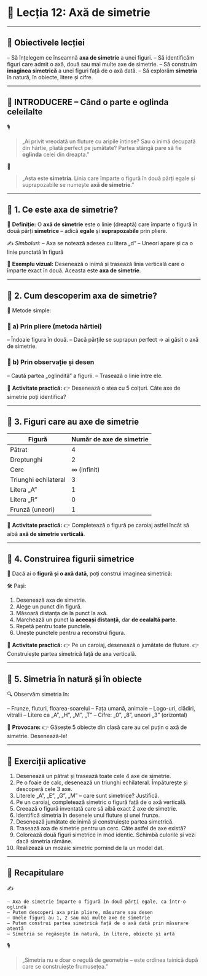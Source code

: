# 📘 Lecția 12: Axă de simetrie

------

## 🎯 Obiectivele lecției

 – Să înțelegem ce înseamnă **axa de simetrie** a unei figuri.
 – Să identificăm figuri care admit o axă, două sau mai multe axe de simetrie.
 – Să construim **imaginea simetrică** a unei figuri față de o axă dată.
 – Să explorăm **simetria** în natură, în obiecte, litere și cifre.

------

## 🔔 INTRODUCERE – Când o parte e oglinda celeilalte

🎙️

> „Ai privit vreodată un fluture cu aripile întinse?
>  Sau o inimă decupată din hârtie, pliată perfect pe jumătate?
>  Partea stângă pare să fie **oglinda** celei din dreapta.”

🧠

> „Asta este **simetria**. Linia care împarte o figură în două părți egale și suprapozabile se numește **axă de simetrie**.”

------

## 🔹 1. Ce este axa de simetrie?

🎯 **Definiție:**
 O **axă de simetrie** este o linie (dreaptă) care împarte o figură în două părți **simetrice** – adică **egale** și **suprapozabile** prin pliere.

✍️ *Simboluri:*
 – Axa se notează adesea cu litera „d”
 – Uneori apare și ca o linie punctată în figură

📌 **Exemplu vizual:**
 Desenează o inimă și trasează linia verticală care o împarte exact în două.
 Aceasta este **axa de simetrie**.

------

## 🔹 2. Cum descoperim axa de simetrie?

🧠 Metode simple:

### 🔸 a) **Prin pliere (metoda hârtiei)**

– Îndoaie figura în două.
 – Dacă părțile se suprapun perfect → ai găsit o axă de simetrie.

### 🔸 b) **Prin observație și desen**

– Caută partea „oglindită” a figurii.
 – Trasează o linie între ele.

📌 **Activitate practică:**
 👉 Desenează o stea cu 5 colțuri. Câte axe de simetrie poți identifica?

------

## 🔹 3. Figuri care au axe de simetrie

| Figură               | Număr de axe de simetrie |
| -------------------- | ------------------------ |
| Pătrat               | 4                        |
| Dreptunghi           | 2                        |
| Cerc                 | ∞ (infinit)              |
| Triunghi echilateral | 3                        |
| Litera „A”           | 1                        |
| Litera „R”           | 0                        |
| Frunză (uneori)      | 1                        |

📌 **Activitate practică:**
 👉 Completează o figură pe caroiaj astfel încât să aibă **axă de simetrie verticală**.

------

## 🔹 4. Construirea figurii simetrice

🎯 Dacă ai o **figură și o axă dată**, poți construi imaginea simetrică:

🛠️ Pași:

1. Desenează axa de simetrie.
2. Alege un punct din figură.
3. Măsoară distanța de la punct la axă.
4. Marchează un punct la **aceeași distanță**, dar **de cealaltă parte**.
5. Repetă pentru toate punctele.
6. Unește punctele pentru a reconstrui figura.

📌 **Activitate practică:**
 👉 Pe un caroiaj, desenează o jumătate de fluture.
 👉 Construiește partea simetrică față de axa verticală.

------

## 🔹 5. Simetria în natură și în obiecte

🔍 Observăm simetria în:

– Frunze, fluturi, floarea-soarelui
 – Fața umană, animale
 – Logo-uri, clădiri, vitralii
 – Litere ca „A”, „H”, „M”, „T”
 – Cifre: „0”, „8”, uneori „3” (orizontal)

📌 **Provocare:**
 👉 Găsește 5 obiecte din clasă care au cel puțin o axă de simetrie. Desenează-le!

------

## 🧪 Exerciții aplicative

1. Desenează un pătrat și trasează toate cele 4 axe de simetrie.
2. Pe o foaie de calc, desenează un triunghi echilateral. Împăturește și descoperă cele 3 axe.
3. Literele „A”, „E”, „G”, „M” – care sunt simetrice? Justifică.
4. Pe un caroiaj, completează simetric o figură față de o axă verticală.
5. Creează o figură inventată care să aibă exact 2 axe de simetrie.
6. Identifică simetria în desenele unui fluture și unei frunze.
7. Desenează jumătate de inimă și construiește partea simetrică.
8. Trasează axa de simetrie pentru un cerc. Câte astfel de axe există?
9. Colorează două figuri simetrice în mod identic. Schimbă culorile și vezi dacă simetria rămâne.
10. Realizează un mozaic simetric pornind de la un model dat.

------

## 🔁 Recapitulare

✍️

```
– Axa de simetrie împarte o figură în două părți egale, ca într-o oglindă  
– Putem descoperi axa prin pliere, măsurare sau desen  
– Unele figuri au 1, 2 sau mai multe axe de simetrie  
– Putem construi partea simetrică față de o axă dată prin măsurare atentă  
– Simetria se regăsește în natură, în litere, obiecte și artă
```

🎙️

> „Simetria nu e doar o regulă de geometrie – este ordinea tainică după care se construiește frumusețea.”